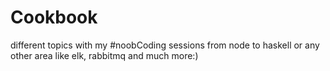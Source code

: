 Cookbook
========

different topics with my #noobCoding sessions from node to haskell or any other area like elk, rabbitmq and much more:)
